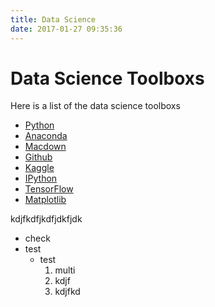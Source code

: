 ```yaml
---
title: Data Science 
date: 2017-01-27 09:35:36
---
```

# Data Science Toolboxs

Here is a list of the data science toolboxs

*	[Python](https://www.python.org/)
* 	[Anaconda](https://www.continuum.io/)
* 	[Macdown](https://macdown.uranusjr.com/)
* 	[Github](http://www.github.com)
* 	[Kaggle](http://www.kaggle.com)
* 	[IPython](https://ipython.org/notebook.html)
* 	[TensorFlow](https://www.tensorflow.org/)
* 	[Matplotlib](http://matplotlib.org)

kdjfkdfjkdfjdkfjdk

*	check
* 	test
	* 	test
		1. 	multi
		2. 	kdjf
		3. 	kdjfkd